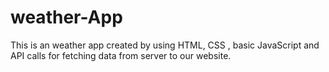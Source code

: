 # weather-App
This is an weather app created by using HTML, CSS , basic JavaScript and API calls for fetching data from server to our website.
